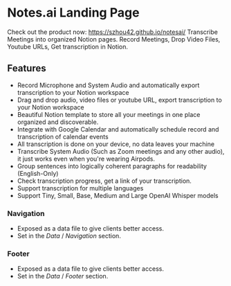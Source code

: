 # Notes.ai Landing Page
Check out the product now: https://szhou42.github.io/notesai/
Transcribe Meetings into organized Notion pages.
Record Meetings, Drop Video Files, Youtube URLs, Get transcription in Notion.

## Features

- Record Microphone and System Audio and automatically export transcription to your Notion workspace
- Drag and drop audio, video files or youtube URL, export transcription to your Notion workspace
- Beautiful Notion template to store all your meetings in one place organized and discoverable.
- Integrate with Google Calendar and automatically schedule record and transcription of calendar events
- All transcription is done on your device, no data leaves your machine
- Transcribe System Audio (Such as Zoom meetings and any other audio), it just works even when you're wearing Airpods.
- Group sentences into logically coherent paragraphs for readability (English-Only)
- Check transcription progress, get a link of your transcription.
- Support transcription for multiple languages
- Support Tiny, Small, Base, Medium and Large OpenAI Whisper models


### Navigation

* Exposed as a data file to give clients better access.
* Set in the *Data* / *Navigation* section.

### Footer

* Exposed as a data file to give clients better access.
* Set in the *Data* / *Footer* section.
